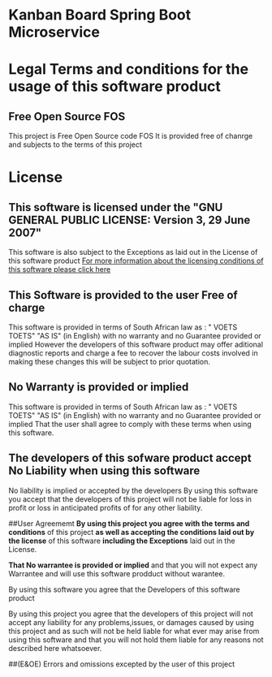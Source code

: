 # Kanban Board Spring Boot Microservice

# Legal Terms and conditions for the usage of this software product

## Free Open Source FOS
This project is Free Open Source code FOS
It is provided free of chanrge and subjects to the terms of this project

# License
## This software is licensed under the "GNU GENERAL PUBLIC LICENSE: Version 3, 29 June 2007"
This software is also subject to the Exceptions as laid out in the License of this software product
[For more information about the licensing conditions of this software please click here](https://github.com/nic0michael/Nicos-Kanban-Board-Microservice/blob/master/license.md)

## This Software is provided to the user Free of charge
This software is provided in terms of South African law as : " VOETS TOETS" "AS IS" (in English) with no warranty and no Guarantee provided or implied
However the developers of this software product may offer aditional diagnostic reports and charge a fee to recover the labour costs involved in making these changes this will be subject to prior quotation.

## No Warranty is provided or implied
This software is provided in terms of South African law as : " VOETS TOETS" "AS IS" (in English) with no warranty and no Guarantee provided or implied
That the user shall agree to comply with these terms when using this software.

## The developers of this sofware product accept No Liability when using this software
No liability is implied or accepted by the developers
By using this software you accept that the developers of this project will not be liable for loss in profit or loss in anticipated profits of for any other liability.


##User Agreememt 
**By using this project you agree with the terms and conditions** of this project **as well as accepting the conditions laid out by the license** of this software **including the Exceptions** laid out in the License.

**That No warrantee is provided or implied** and that you will not expect any Warrantee and will use this software prodduct without warantee.

By using this software you agree that the Developers of this software product 

By using this project you agree that the developers of this project will not accept any liability for any problems,issues, or damages caused by using this project and as such will not be held liable for what ever may arise from using this software and that you will not hold them liable for any reasons not described here whatsoever.

##(E&OE)
Errors and omissions excepted by the user of this project